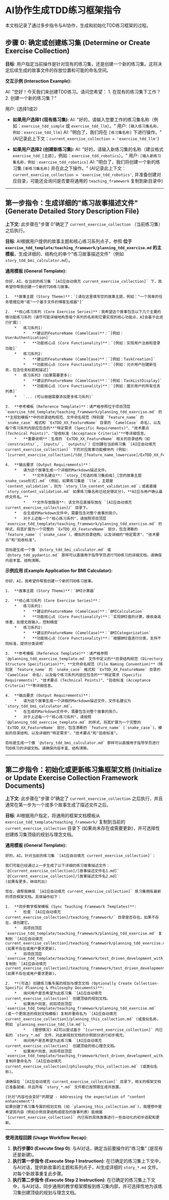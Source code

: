 # AI协作生成TDD练习框架指令

本文档记录了通过多步指令与AI协作，生成和初始化TDD练习框架的过程。

## 步骤 0: 确定或创建练习集 (Determine or Create Exercise Collection)

**目标**: 用户指定当前操作是针对现有的练习集，还是创建一个新的练习集。这将决定后续生成的故事文件的存放位置和可能的命名空间。

**交互示例 (Interaction Example):**

AI: "您好！今天我们来创建TDD练习。请问您希望：
    1. 在现有的练习集下工作？
    2. 创建一个新的练习集？"

用户: (选择1或2)

*   **如果用户选择1 (现有练习集):**
    AI: "好的，请输入您要工作的练习集名称（例如：`exercise_tdd_simple` 或 `exercise_tdd_llm`）。"
    用户: `[输入练习集名称，例如：exercise_tdd_llm]`
    AI: "明白了，我们将在 `[练习集名称]` 下进行操作。" (AI记录此上下文：`current_exercise_collection = 'exercise_tdd_llm'`)

*   **如果用户选择2 (创建新练习集):**
    AI: "好的，请输入新练习集的名称（建议格式 `exercise_tdd_[主题]`，例如：`exercise_tdd_robotics`）。"
    用户: `[输入新练习集名称，例如：exercise_tdd_robotics]`
    AI: "明白了，我们将创建一个新的练习集 `[新练习集名称]` 并在此之下操作。" (AI记录此上下文：`current_exercise_collection = 'exercise_tdd_robotics'`, 并准备创建对应目录，可能还会询问是否要将通用的 `teaching_framework` 复制到新目录中)

---

## 第一步指令：生成详细的"练习故事描述文件" (Generate Detailed Story Description File)

**上下文**: 此步骤在"步骤 0"确定了 `current_exercise_collection` （当前练习集）之后执行。

**目标**: AI根据用户提供的故事主题和核心练习系列点子，参照 **位于 `exercise_tdd_template/teaching_framework/planning_tdd_exercise.md` 的主模板**，生成详细的、结构化的单个"练习故事描述文件"（例如 `story_tdd_bmi_calculator.md`）。

**通用模板 (General Template):**

```
你好，AI。在当前的练习集 `[AI应自动填充 current_exercise_collection]` 下，我希望你帮我创建一个新的TDD练习故事。

1.  **故事主题 (Story Theme)**：`[请在这里填写您的故事主题，例如："一个简单的任务管理应用"或"一个基于文件的博客生成器"]`

2.  **核心练习系列 (Core Exercise Series)**：我希望这个故事包含以下几个主要的微功能练习系列（请尽可能详细地构思每个系列的名称和它要实现的核心功能点，AI会基于此进行扩展）：
    *   练习系列1:
        *   **建议的FeatureName (CamelCase)**：`[例如：UserAuthentication]`
        *   **功能核心点 (Core Functionality)**：`[例如：实现用户注册和登录功能]`
    *   练习系列2:
        *   **建议的FeatureName (CamelCase)**：`[例如：TaskCreation]`
        *   **功能核心点 (Core Functionality)**：`[例如：允许用户创建新任务，包含任务标题和描述]`
    *   练习系列3 (如果需要更多):
        *   **建议的FeatureName (CamelCase)**：`[例如：TaskListDisplay]`
        *   **功能核心点 (Core Functionality)**：`[例如：展示用户的所有任务列表]`
    *   `... (可以根据需要添加更多练习系列)`

3.  **参考模板 (Reference Template)**：请严格参照位于项目顶层 `exercise_tdd_template/teaching_framework/planning_tdd_exercise.md` 的**主规划模板**中的目录结构规范、文件命名规范（特别是 `feature_name` 的 `snake_case` 格式和 `ExTDD_XX_FeatureName` 目录的 `CamelCase` 命名）、以及每个练习系列内部应包含的**"特定需求 (Specific Requirements)"、"技术要点 (Technical Points)"、"验收标准 (Acceptance Criteria)"**等详细信息。
    *   **重要说明**：生成的 `ExTDD_XX_FeatureName` 相关的目录结构（如 `constraints/`, `inputs/`, `outputs/`）应创建在当前练习集 `[AI应自动填充 current_exercise_collection]` 下的对应故事功能模块内 (例如: `[current_exercise_collection]/tdd_[feature_name_lowercase]/ExTDD_XX_FeatureName/`)。

4.  **输出要求 (Output Requirements)**：
    *   请为这个故事生成一个详细的Markdown描述文件。
        *   **文件名建议**: `story_[可选的练习集前缀]_[您的故事主题snake_case形式].md` (例如，如果练习集是 `llm`，主题是 `content_validation`，则为 `story_llm_content_validation.md`；或者直接 `story_content_validation.md` 如果练习集名称已经足够区分)。**AI应与用户确认最终文件名。**
        *   **文件存放路径**: 该文件应直接存放在 `[AI应自动填充 current_exercise_collection]/` 目录下。
    *   在生成的Markdown文件中，需要包含对整个故事的简介。
    *   对于上述每一个"核心练习系列"，请按照项目顶层 `exercise_tdd_template/teaching_framework/planning_tdd_exercise.md` 的样式，将其扩展为一个完整的 `ExTDD_XX_FeatureName` 部分，包含清晰的 `feature_name` (`snake_case`)、模拟的目录结构、以及详细的"特定需求"、"技术要点"和"验收标准"。

目标是生成一个像 `@story_tdd_bmi_calculator.md` 或 `@story_tdd_pydantic.md` 那样可以直接用于指导学员进行TDD练习的详细文档。请确保内容丰富、结构清晰。
```

**示例应用 (Example Application for BMI Calculator):**

```
你好，AI。我希望你帮我创建一个新的TDD练习故事。

1.  **故事主题 (Story Theme)**：`BMI计算器`

2.  **核心练习系列 (Core Exercise Series)**：
    *   练习系列1:
        *   **建议的FeatureName (CamelCase)**：`BMICalculation`
        *   **功能核心点 (Core Functionality)**：`实现BMI值的计算，接收身高体重，处理无效输入，控制精度`
    *   练习系列2:
        *   **建议的FeatureName (CamelCase)**：`BMICategorization`
        *   **功能核心点 (Core Functionality)**：`根据BMI值进行分类，支持不同标准，提供分类说明`

3.  **参考模板 (Reference Template)**：请严格参照 `@planning_tdd_exercise_template.md` 文件中定义的**目录结构规范 (Directory Structure Specification)**、**文件命名规范 (File Naming Convention)**（特别是 `feature_name` 的 `snake_case` 格式和 `ExTDD_XX_FeatureName` 目录的 `CamelCase` 命名）、以及每个练习系列内部应包含的**"特定需求 (Specific Requirements)"、"技术要点 (Technical Points)"、"验收标准 (Acceptance Criteria)"**等详细信息。

4.  **输出要求 (Output Requirements)**：
    *   请为这个故事生成一个详细的Markdown描述文件，文件名建议为 `story_tdd_bmi_calculator.md`。
    *   在生成的Markdown文件中，需要包含对整个故事的简介。
    *   对于上述每一个"核心练习系列"，请按照 `@planning_tdd_exercise_template.md` 的样式，将其扩展为一个完整的 `ExTDD_XX_FeatureName` 部分，包含清晰的 `feature_name` (`snake_case`)、模拟的目录结构、以及详细的"特定需求"、"技术要点"和"验收标准"。

目标是生成一个像 `@story_tdd_bmi_calculator.md` 那样可以直接用于指导学员进行TDD练习的详细文档。请确保内容丰富、结构清晰。
```

---

## 第二步指令：初始化或更新练习集框架文档 (Initialize or Update Exercise Collection Framework Documents)

**上下文**: 此步骤在"步骤 0"确定了 `current_exercise_collection` 之后执行，并且通常在第一步为一个或多个故事生成了描述文件之后。

**目标**: AI根据用户指定，将通用的框架文档模板从 `exercise_tdd_template/teaching_framework/` 复制到当前的 `current_exercise_collection` 目录下 (如果尚未存在或需要更新)，并可选择性创建练习集顶级的规划与理念文档。

**通用模板 (General Template):**

```
好的，AI。针对当前的练习集 `[AI应自动填充 current_exercise_collection]`：

我们可能已经通过上一步生成了以下详细的练习故事描述文件：
`@[current_exercise_collection]/[故事描述文件名1.md]`
`@[current_exercise_collection]/[故事描述文件名2.md]`
(如果有更多，继续列出)

现在，请帮我确保 `[AI应自动填充 current_exercise_collection]` 练习集拥有最新的项目框架文档。具体操作如下：

1.  **同步教学框架模板 (Sync Teaching Framework Templates)**:
    *   检查 `[AI应自动填充 current_exercise_collection]/teaching_framework/` 目录是否存在。如果不存在，请创建它。
    *   将项目顶层 `exercise_tdd_template/teaching_framework/planning_tdd_exercise.md` 复制到 `[AI应自动填充 current_exercise_collection]/teaching_framework/planning_tdd_exercise.md` (如果不存在或用户要求更新)。
    *   将项目顶层 `exercise_tdd_template/teaching_framework/test_driven_development_with_ai_template.md` 复制到 `[AI应自动填充 current_exercise_collection]/teaching_framework/test_driven_development_with_ai_template.md` (如果不存在或用户要求更新)。

2.  **(可选) 创建练习集专属的规划与理念文档 (Optionally Create Collection-Specific Planning & Philosophy Documents)**:
    *   询问用户是否希望为此练习集 `[AI应自动填充 current_exercise_collection]` 创建顶级的规划文档。
    *   如果用户同意，则将项目顶层 `exercise_tdd_template/teaching_framework/planning_tdd_exercise.md` (或一个更简洁的规划文档模板) 复制并重命名为 `[AI应自动填充 current_exercise_collection]/planning_this_collection.md` (或类似名称，例如 `planning_exercise_tdd_llm.md`)。
        *   (理想情况) AI可以尝试基于 `[current_exercise_collection]` 内已有的 `story_*.md` 文件，对此新规划文档的示例部分进行初步填充。
    *   询问用户是否希望为此练习集 `[AI应自动填充 current_exercise_collection]` 创建顶级的核心理念文档。
    *   如果用户同意，则将项目顶层 `exercise_tdd_template/teaching_framework/test_driven_development_with_ai_template.md` 复制并重命名为 `[AI应自动填充 current_exercise_collection]/philosophy_this_collection.md` (或类似名称)。

请确保在 `[AI应自动填充 current_exercise_collection]` 目录下，相关的框架文档已准备就绪，并且所有 `story_*.md` 文件都已按预期生成并放置。

(针对"内容也会变好"的期望 - Addressing the expectation of "content enhancement")
如果创建了练习集专属的规划文档 (如 `planning_this_collection.md`)，我理想中是希望其内容（例如示例目录结构或提及的故事列表）能根据 `[current_exercise_collection]` 内已有的具体故事进行一些自动化的初步适配和更新。
```

---

**使用流程回顾 (Usage Workflow Recap):**

1.  **执行步骤0 (Execute Step 0)**: 与AI对话，确定当前要操作的"练习集" (是现有还是新建)。
2.  **执行第一步指令 (Execute Step 1 Instruction)**: 在已确定的练习集上下文中，与AI对话，提供新故事的主题和系列点子，AI生成详细的 `story_*.md` 文件。对每个新故事重复此步骤。
3.  **执行第二步指令 (Execute Step 2 Instruction)**: 在已确定的练习集上下文中，与AI对话，同步通用的教学框架模板到练习集内部，并可选择性地为该练习集创建顶级的规划与理念文档。 